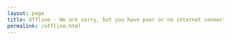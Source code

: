 ```yaml
---
layout: page
title: Offline - We are sorry, but you have poor or no internet connection.
permalink: /offline.html
---
```

